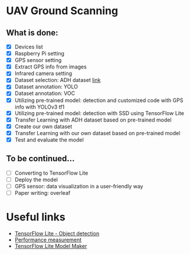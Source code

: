 # UAV Ground Scanning

What is done:
--------------------

- [x] Devices list
- [x] Raspberry Pi setting
- [x] GPS sensor setting
- [x] Extract GPS info from images
- [x] Infrared camera setting
- [x] Dataset selection: ADH dataset [link](https://www.kaggle.com/bulentsiyah/semantic-drone-dataset)
- [x] Dataset annotation: YOLO
- [x] Dataset annotation: VOC
- [x] Utilizing pre-trained model: detection and customized code with GPS info with YOLOv3 tf1
- [x] Utilizing pre-trained model: detection with SSD using TensorFlow Lite 
- [x] Transfer Learning with ADH dataset based on pre-trained model
- [x] Create our own dataset
- [x] Transfer Learning with our own dataset based on pre-trained model
- [x] Test and evaluate the model

<!-- In progress:
-------------------- -->


To be continued...
--------------------

- [ ] Converting to TensorFlow Lite
- [ ] Deploy the model
- [ ] GPS sensor: data visualization in a user-friendly way
- [ ] Paper writing: overleaf

# Useful links
- [TensorFlow Lite - Object detection](https://www.tensorflow.org/lite/examples/object_detection/overview#fine-tuning_models_on_custom_data)
- [Performance measurement](https://www.tensorflow.org/lite/performance/measurement)
- [TensorFlow Lite Model Maker](https://www.tensorflow.org/lite/guide/model_maker)
